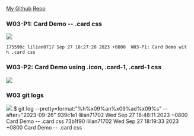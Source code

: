 [My Github Repo](https://github.com/lilian71702/1121-web-409730446)

### W03-P1: Card Demo  --  .card css
 
![](w03-p1.png)
 
```
175590c lilian0717 Sep 27 18:27:20 2023 +0800  W03-P1: Card Demo wit
h .card css
```

### W03-P2: Card Demo using .icon, .card-1, .card-1 css 
![](w03-p2.png)

### W03 git logs

![](w03-p3.png)
$ git log --pretty=format:"%h%x09%an%x09%ad%x09%s" --after="2023-09-26"
939c1e1 lilian71702     Wed Sep 27 18:48:11 2023 +0800  Card Demo  --  .card css
73b1f90 lilian71702     Wed Sep 27 18:19:33 2023 +0800  Card Demo  --  .card css
